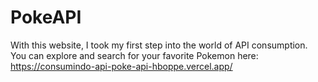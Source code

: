 # PokeAPI

With this website, I took my first step into the world of API consumption. You can explore and search for your favorite Pokemon here: https://consumindo-api-poke-api-hboppe.vercel.app/
